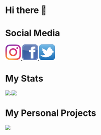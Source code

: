 # Hi there 👋

# Social Media

<a href = "https://www.instagram.com/anne_mojo/">
    <img src = "Social Media Logos/Instagram.png" width = "auto" height = "50px" />
</a>

<a href = "https://www.facebook.com/anneemojo">
    <img src = "Social Media Logos/Facebook.png" width = "auto" height = "50px" />
</a>

<a href = "https://twitter.com/AnaMitrea">
    <img src = "Social Media Logos/Twitter.png" width = "auto" height = "50px" />
</a>

# My Stats

<a href = "https://github.com/AnneeMojo?tab=repositories">
  <img src = "https://github-readme-stats.vercel.app/api?username=AnneeMojo&count_private=true&show_icons=true&theme=tokyonight&include_all_commits=true" align = "center" />
</a>

<a href = "https://github.com/AnneeMojo?tab=repositories">
  <img src = "https://github-readme-stats.vercel.app/api/top-langs/?username=AnneeMojo&langs_count=10&theme=tokyonight&layout=compact&card_width=270" align = "center" />
</a>

# My Personal Projects

<a href = "https://github.com/AnneeMojo/Proiect-IP-Biblis">
  <img src = "https://github-readme-stats.vercel.app/api/pin/?username=AnneeMojo&repo=Proiect-IP-Biblis&theme=tokyonight&hide_border" align = "center" />
</a>

